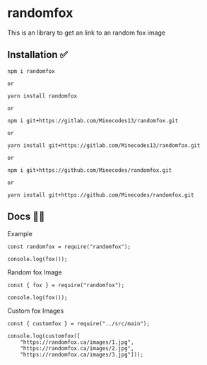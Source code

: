 # randomfox

This is an library to get an link to an random fox image

## Installation ✅
```
npm i randomfox

or

yarn install randomfox

or

npm i git+https://gitlab.com/Minecodes13/randomfox.git

or

yarn install git+https://gitlab.com/Minecodes13/randomfox.git

or

npm i git+https://github.com/Minecodes/randomfox.git

or

yarn install git+https://github.com/Minecodes/randomfox.git
```
## Docs 🧐🤓

Example

```
const randomfox = require("randomfox");

console.log(fox());
```

Random fox Image

```
const { fox } = require("randomfox");

console.log(fox());
```

Custom fox Images

```
const { customfox } = require("../src/main");

console.log(customfox([
	"https://randomfox.ca/images/1.jpg",
	"https://randomfox.ca/images/2.jpg",
	"https://randomfox.ca/images/3.jpg"]));
```